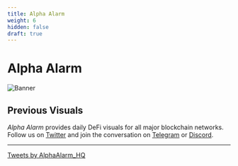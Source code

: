 ```yaml
---
title: Alpha Alarm
weight: 6
hidden: false
draft: true
---
```


# Alpha Alarm

![Banner](/static/images/alpha-alarm/Alpha_Banner.png)

## Previous Visuals

_*Alpha Alarm*_ provides daily DeFi visuals for all major blockchain networks. Follow us on [Twitter](https://twitter.com/AlphaAlarm_HQ) and join the conversation on [Telegram](https://t.me/alphalarm_hq) or [Discord](https://discord.gg/M4aRubV).

---

<a class="twitter-timeline" data-theme="dark" href="https://twitter.com/AlphaAlarm_HQ?ref_src=twsrc%5Etfw">Tweets by AlphaAlarm_HQ</a> <script async src="https://platform.twitter.com/widgets.js" charset="utf-8"></script>
